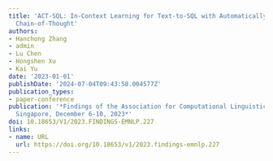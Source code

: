 ```yaml
---
title: 'ACT-SQL: In-Context Learning for Text-to-SQL with Automatically-Generated
  Chain-of-Thought'
authors:
- Hanchong Zhang
- admin
- Lu Chen
- Hongshen Xu
- Kai Yu
date: '2023-01-01'
publishDate: '2024-07-04T09:43:58.004577Z'
publication_types:
- paper-conference
publication: '*Findings of the Association for Computational Linguistics: EMNLP 2023,
  Singapore, December 6-10, 2023*'
doi: 10.18653/V1/2023.FINDINGS-EMNLP.227
links:
- name: URL
  url: https://doi.org/10.18653/v1/2023.findings-emnlp.227
---
```


